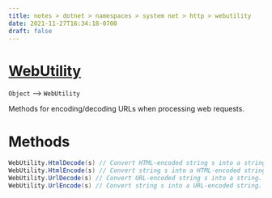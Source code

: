 ```yaml
---
title: notes > dotnet > namespaces > system net > http > webutility
date: 2021-11-27T16:34:18-0700
draft: false
---
```

# [WebUtility](https://docs.microsoft.com/en-us/dotnet/api/system.net.webutility?view=net-6.0)
`Object` –> `WebUtility`  

Methods for encoding/decoding URLs when processing web requests.

# Methods
```cs
WebUtility.HtmlDecode(s) // Convert HTML-encoded string s into a string.
WebUtility.HtmlEncode(s) // Convert string s into a HTML-encoded string.
WebUtility.UrlDecode(s) // Convert URL-encoded string s into a string.
WebUtility.UrlEncode(s) // Convert string s into a URL-encoded string.
```
